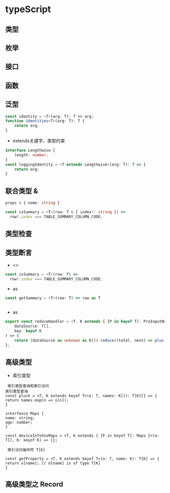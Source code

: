# typeScript

## 类型
## 枚举
## 接口
## 函数

## 泛型
```typescript
const identity = <T>(arg: T): T => arg;
function identities<T>(arg: T): T {
    return arg;
}

```
+ extends关键字，类型约束
```typescript
interface Lengthwise {
    length: number;
}
const loggingIdentity = <T extends Lengthwise>(arg: T): T => {
    return arg;
}
```
## 联合类型 &

```typescript
props & { name: string }

const isSummary = <T>(row: T & { index?: string }) =>
  row?.index === TABLE_SUMMARY_COLUMN_CODE;
```

## 类型检查
## 类型断言

- <>
```typescript
const isSummary = <T>(row: T) =>
  row?.index === TABLE_SUMMARY_COLUMN_CODE;
```
- as
```typescript
const getSummary = <T>(row: T) => row as T
    
```

-  as
```typescript
export const reduceHandler = <T, K extends { [P in keyof T]: ProInputNumberValueType }>(
    dataSource: T[],
    key: keyof K
) => {
    return (dataSource as unknown as K[]).reduce((total, next) => plus(total, next[key]), 0);
};
```

## 高级类型

+ 索引类型
```
 索引类型查询和索引访问
索引类型查询
const pluck = <T, K extends keyof T>(o: T, names: K[]): T[K][] => {
return names.map(n => o[n]);
}

interfence Maps {
name: string;
age: number;
}

const deviceInfoVosMaps = <T, K extends { [P in keyof T]: Maps }>(a: T[], b: keyof K) => {};

 索引访问操作符 T[K]

const getProperty = <T, K extends keyof T>(o: T, name: K): T[K] => {
return o[name]; // o[name] is of type T[K]
}

```

## 高级类型之 Record
